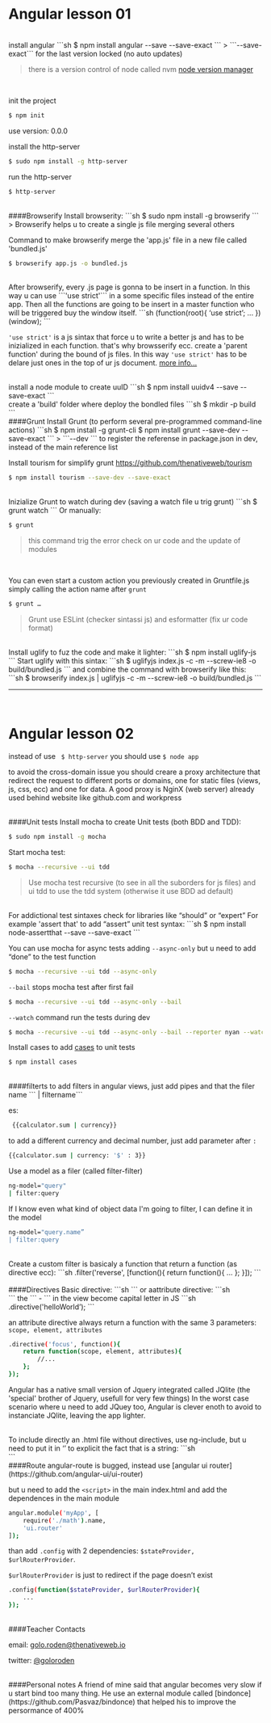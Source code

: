 # Angular lesson 01
<br />
install angular
```sh
$ npm install angular --save --save-exact
```
> ```--save-exact``` for the last version locked (no auto updates)

> there is a version control of node called nvm [node version manager](https://github.com/creationix/nvm)

<br />

init the project
```sh
$ npm init
```
use version: 0.0.0
<br />

install the http-server

```sh
$ sudo npm install -g http-server
```
run the http-server
```sh
$ http-server
```

<br />
####Browserify
Install browserity:
```sh
$ sudo npm install -g browserify
```
> Browserify helps u to create a single js file merging several others

Command to make browserify merge the 'app.js' file in a new file called 'bundled.js'
```sh
$ browserify app.js -o bundled.js
```

<br />
After browserify, every .js page is gonna to be insert in a function. In this way u can use ```'use strict'``` in a some specific files instead of the entire app. Then all the functions are going to be insert in a master function who will be triggered buy the window itself.
```sh
	(function(root){
		‘use strict’;
		...
	})(window);
```


```'use strict'``` is a js sintax that force u to write a better js and has to be inizialized in each function. that's why browsserify ecc. create a 'parent function' during the bound of js files. In this way ```'use strict'``` has to be delare just ones in the top of ur js document. [more info...](https://developer.mozilla.org/en-US/docs/Web/JavaScript/Reference/Strict_mode)

<br />
install a node module to create uuID 
```sh
$ npm install uuidv4 --save --save-exact
```
<br />
create a 'build' folder where deploy the bondled files
```sh
$ mkdir -p build
```
<br />
####Grunt
Install Grunt (to perform several pre-programmed command-line actions)
```sh
$ npm install -g grunt-cli
$ npm install grunt --save-dev --save-exact
```
> ```--dev ``` to register the referense in package.json in dev, instead of the main reference list


<br />

Install tourism for simplify grunt https://github.com/thenativeweb/tourism
```sh
$ npm install tourism --save-dev --save-exact
```

<br />
Inizialize Grunt to watch during dev (saving a watch file u trig grunt)
```sh
$ grunt watch
```
Or manually:

```sh
$ grunt 
```
> this command trig the error check on ur code and the update of modules

<br />

You can even start a custom action you previously created in Gruntfile.js simply calling the action name after ```grunt```
```sh
$ grunt … 
```
> Grunt use ESLint (checker sintassi js) and esformatter (fix ur code format)

<br />
Install uglify to fuz the code and make it lighter:
```sh
$ npm install uglify-js
```
Start uglify with this sintax:
```sh
$ uglifyjs index.js -c -m --screw-ie8 -o build/bundled.js
```
and combine the command with browserify like this:
```sh
$ browserify index.js | uglifyjs -c -m --screw-ie8 -o build/bundled.js
```



<br />

---

<br />

 
# Angular lesson 02

instead of use
``` $ http-server``` you should use ```$ node app ```

to avoid the cross-domain issue you should creare a proxy architecture that redirect the request to different ports or domains, one for static files (views, js, css, ecc) and one for data. 
A good proxy is NginX (web server) already used behind website like github.com and workpress

<br />
####Unit tests
Install mocha to create Unit tests (both BDD and TDD):

```sh
$ sudo npm install -g mocha
```
Start mocha test:

```sh
$ mocha --recursive --ui tdd
```
> Use mocha test recursive (to see in all the suborders for js files) and ui tdd to use the tdd system (otherwise it use BDD ad default)

<br />
For addictional test sintaxes check for libraries like “should” or “expert”
For example 'assert that' to add “assert” unit test syntax:
```sh
$ npm install node-assertthat --save --save-exact
```
<br />

You can use mocha for async tests adding ```--async-only``` but u need to add “done” to the test function
```sh
$ mocha --recursive --ui tdd --async-only
```

```--bail``` stops mocha test after first fail
```sh
$ mocha --recursive --ui tdd --async-only --bail
```


```--watch``` command run the tests during dev
```sh
$ mocha --recursive --ui tdd --async-only --bail --reporter nyan --watch
```

Install cases to add [cases](https://github.com/thenativeweb/cases) to unit tests
```sh
$ npm install cases
```
<br />
####filterts
to add filters in angular views, just add pipes and that the filer name ``` | filtername```

es:
```sh
 {{calculator.sum | currency}}
```

to add a different currency and decimal number, just add parameter after  ```: ```
```sh
{{calculator.sum | currency: '$' : 3}}
```

Use a model as a filer (called filter-filter) 
```sh
ng-model="query"
| filter:query 
```

If I know even what kind of object data I'm going to filter, I can define it in the model
 
```sh
ng-model="query.name”
| filter:query
```
<br />
Create a custom filter is basicaly a function that return a function (as directive ecc):
```sh
.filter('reverse', [function(){
    return function(){
       ... 
    };
}]);
```

<br />
<br />
####Directives
Basic directive:
```sh
<hello-world>
```
or aattribute directive:
```sh
<div hello-world></div>
```
the ``` - ``` in the view become capital letter in JS
```sh
.directive('helloWorld’);
```

an attribute directive always return a function with the same 3 parameters: ```scope, element, attributes```
```sh
.directive('focus', function(){
	return function(scope, element, attributes){
		//...          
	};
});
```
Angular has a native small version of Jquery integrated called JQlite (the 'special' brother of Jquery, usefull for very few things)
In the worst case scenario where u need to add JQuey too, Angular is clever enoth to avoid to instanciate JQlite, leaving the app lighter.

<br />
To include directly an .html file without directives, use ng-include, but u need to put it in ‘’ to explicit the fact that is a string:
```sh
<div ng-include="'footer.html'"></div>
```
<br />
####Route
angular-route is bugged, instead use [angular ui router](https://github.com/angular-ui/ui-router)


but u need to add the ``` <script> ``` in the main index.html and add the dependences in the main module

```sh
angular.module('myApp', [
    require('./math').name,
    'ui.router'
]);
```

than add ```.config``` with 2 dependencies: ```$stateProvider, $urlRouterProvider```.

```$urlRouterProvider``` is just to redirect if the page doesn’t exist
```sh
.config(function($stateProvider, $urlRouterProvider){
    ...    
});
```

<br />
####Teacher Contacts

email: [golo.roden@thenativeweb.io](golo.roden@thenativeweb.io)

twitter: [@goloroden](https://twitter.com/goloroden)

<br />
####Personal notes
A friend of mine said that angular becomes very slow if u start bind too many thing.
He use an external module called [bindonce](https://github.com/Pasvaz/bindonce) that helped his to improve the persormance of 400%



<br />

<br />
<br />









